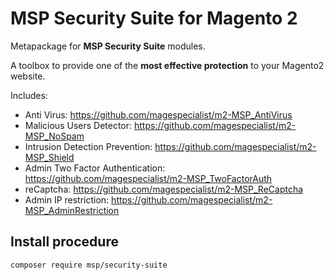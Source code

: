 # MSP Security Suite for Magento 2

Metapackage for **MSP Security Suite** modules.

A toolbox to provide one of the **most effective protection** to your Magento2 website.

Includes:
- Anti Virus: https://github.com/magespecialist/m2-MSP_AntiVirus
- Malicious Users Detector: https://github.com/magespecialist/m2-MSP_NoSpam
- Intrusion Detection Prevention: https://github.com/magespecialist/m2-MSP_Shield
- Admin Two Factor Authentication: https://github.com/magespecialist/m2-MSP_TwoFactorAuth
- reCaptcha: https://github.com/magespecialist/m2-MSP_ReCaptcha
- Admin IP restriction: https://github.com/magespecialist/m2-MSP_AdminRestriction


## Install procedure

`composer require msp/security-suite`
